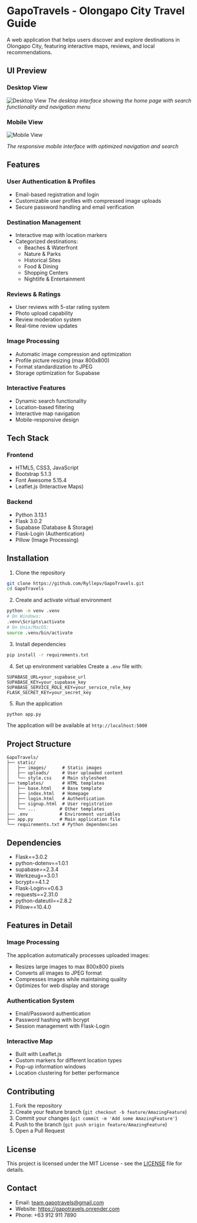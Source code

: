 # GapoTravels - Olongapo City Travel Guide

A web application that helps users discover and explore destinations in Olongapo City, featuring interactive maps, reviews, and local recommendations.

## UI Preview

### Desktop View
![Desktop View](./static/uploads/desktop.png)
*The desktop interface showing the home page with search functionality and navigation menu*

### Mobile View
![Mobile View](./static/uploads/mobile-view.png)


*The responsive mobile interface with optimized navigation and search*

## Features

### User Authentication & Profiles
- Email-based registration and login
- Customizable user profiles with compressed image uploads
- Secure password handling and email verification

### Destination Management
- Interactive map with location markers
- Categorized destinations:
  - Beaches & Waterfront
  - Nature & Parks
  - Historical Sites
  - Food & Dining
  - Shopping Centers
  - Nightlife & Entertainment

### Reviews & Ratings
- User reviews with 5-star rating system
- Photo upload capability
- Review moderation system
- Real-time review updates

### Image Processing
- Automatic image compression and optimization
- Profile picture resizing (max 800x800)
- Format standardization to JPEG
- Storage optimization for Supabase

### Interactive Features
- Dynamic search functionality
- Location-based filtering
- Interactive map navigation
- Mobile-responsive design

## Tech Stack

### Frontend
- HTML5, CSS3, JavaScript
- Bootstrap 5.1.3
- Font Awesome 5.15.4
- Leaflet.js (Interactive Maps)

### Backend
- Python 3.13.1
- Flask 3.0.2
- Supabase (Database & Storage)
- Flask-Login (Authentication)
- Pillow (Image Processing)

## Installation

1. Clone the repository
```bash
git clone https://github.com/Ryllepv/GapoTravels.git
cd GapoTravels
```

2. Create and activate virtual environment
```bash
python -m venv .venv
# On Windows:
.venv\Scripts\activate
# On Unix/MacOS:
source .venv/bin/activate
```

3. Install dependencies
```bash
pip install -r requirements.txt
```

4. Set up environment variables
Create a `.env` file with:
```env
SUPABASE_URL=your_supabase_url
SUPABASE_KEY=your_supabase_key
SUPABASE_SERVICE_ROLE_KEY=your_service_role_key
FLASK_SECRET_KEY=your_secret_key
```

5. Run the application
```bash
python app.py
```

The application will be available at `http://localhost:5000`

## Project Structure
```
GapoTravels/
├── static/
│   ├── images/      # Static images
│   ├── uploads/     # User uploaded content
│   └── style.css    # Main stylesheet
├── templates/       # HTML templates
│   ├── base.html    # Base template
│   ├── index.html   # Homepage
│   ├── login.html   # Authentication
│   ├── signup.html  # User registration
│   └── ...         # Other templates
├── .env            # Environment variables
├── app.py          # Main application file
└── requirements.txt # Python dependencies
```

## Dependencies
- Flask==3.0.2
- python-dotenv==1.0.1
- supabase==2.3.4
- Werkzeug==3.0.1
- bcrypt==4.1.2
- Flask-Login==0.6.3
- requests==2.31.0
- python-dateutil==2.8.2
- Pillow==10.4.0

## Features in Detail

### Image Processing
The application automatically processes uploaded images:
- Resizes large images to max 800x800 pixels
- Converts all images to JPEG format
- Compresses images while maintaining quality
- Optimizes for web display and storage

### Authentication System
- Email/Password authentication
- Password hashing with bcrypt
- Session management with Flask-Login

### Interactive Map
- Built with Leaflet.js
- Custom markers for different location types
- Pop-up information windows
- Location clustering for better performance

## Contributing
1. Fork the repository
2. Create your feature branch (`git checkout -b feature/AmazingFeature`)
3. Commit your changes (`git commit -m 'Add some AmazingFeature'`)
4. Push to the branch (`git push origin feature/AmazingFeature`)
5. Open a Pull Request

## License
This project is licensed under the MIT License - see the [LICENSE](LICENSE) file for details.

## Contact
- Email: team.gapotravels@gmail.com
- Website: https://gapotravels.onrender.com 
- Phone: +63 912 911 7890
